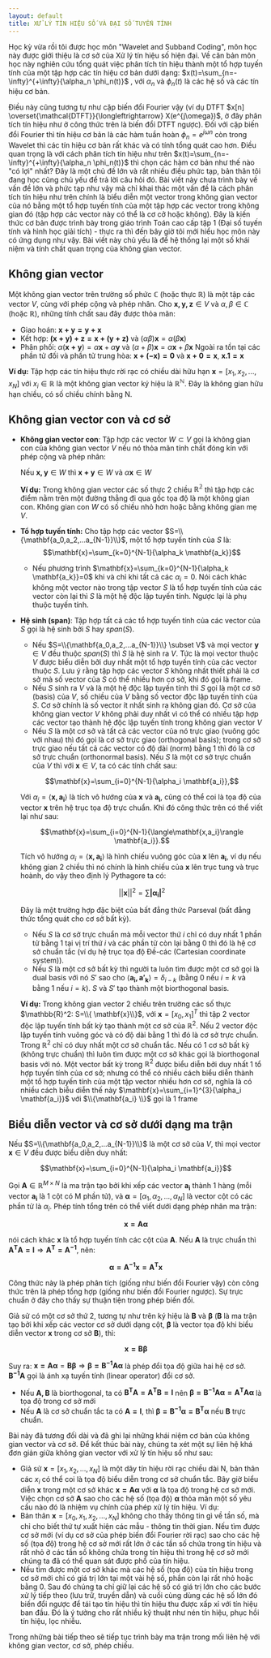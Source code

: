 ```yaml
---
layout: default
title: XỬ LÝ TÍN HIỆU SỐ VÀ ĐẠI SỐ TUYẾN TÍNH
---
```


Học kỳ vừa rồi tôi được học môn "Wavelet and Subband Coding", môn học này được giới thiệu là cơ sở của Xử lý tín hiệu số hiện đại. Về căn bản môn học này nghiên cứu tổng quát việc phân tích tín hiệu thành một tổ hợp tuyến tính của một tập hợp các tín hiệu cơ bản dưới dạng: $x(t)=\sum_{n=-\infty}^{+\infty}{\alpha_n \phi_n(t)}$ , với $\alpha_n$ và $\phi_n(t)$ là các hệ số và các tín hiệu cơ bản. 

Điều này cũng tương tự như cặp biến đổi Fourier vậy (ví dụ DTFT $x[n] \overset{\mathcal{DTFT}}{\longleftrightarrow} X(e^{j\omega})$, ở đây phân tích tín hiệu như ở công thức trên là biến đổi DTFT ngược). Đối với cặp biến đổi Fourier thì tín hiệu cơ bản là các hàm tuần hoàn $\phi_n=e^{j\omega n}$ còn trong Wavelet thì các tín hiệu cơ bản rất khác và có tính tổng quát cao hơn. Điều quan trọng là với cách phân tích tín hiệu như trên $x(t)=\sum_{n=-\infty}^{+\infty}{\alpha_n \phi_n(t)}$ thì chọn các hàm cơ bản như thế nào "có lợi" nhất? Đây là một chủ đề lớn và rất nhiều điều phức tạp, bản thân tôi đang học cũng chủ yếu để trả lời câu hỏi đó. Bài viết này chưa trình bày về vấn đề lớn và phức tạp như vậy mà chỉ khai thác một vấn đề là cách phân tích tín hiệu như trên chính là biểu diễn một vector trong không gian vector của nó bằng một tổ hợp tuyến tính của một tập hợp các vector trong không gian đó (tập hợp các vector này có thể là cơ cở hoặc không). Đây là kiến thức cơ bản được trình bày trong giáo trình Toán cao cấp tập 1 (Đại số tuyến tính và hình học giải tích) - thực ra thì đến bây giờ tôi mới hiểu học môn này có ứng dụng như vậy. Bài viết này chủ yếu là để hệ thống lại một số khái niệm và tính chất quan trọng của không gian vector.

## Không gian vector
Một không gian vector trên trường số phức $\mathbb{C}$ (hoặc thực $\mathbb{R}$) là một tập các vector $V$, cùng với phép cộng và phép nhân. Cho $\mathbf{x,y,z} \in V$ và $\alpha, \beta \in \mathbb{C}$ (hoặc $\mathbb{R}$), những tính chất sau đây được thỏa mãn:
- Giao hoán: $\mathbf{x+y=y+x}$
- Kết hợp: $\mathbf{(x+y)+z=x+(y+z)}$ và $(\alpha \beta)\mathbf{x}=\alpha(\beta\mathbf{x})$
- Phân phối: $\alpha(\mathbf{x+y})=\alpha \mathbf{x}+\alpha \mathbf{y}$ và $(\alpha + \beta)\mathbf{x}=\alpha \mathbf{x}+\beta \mathbf{x}$
Ngoài ra tồn tại các phần tử đối và phần tử trung hòa: $\mathbf{x+(-x)=0}$ và $\mathbf{x+0=x}$, $\mathbf{x.1=x}$

**Ví dụ:** Tập hợp các tín hiệu thực rời rạc có chiều dài hữu hạn $\mathbf{x}=[x_1, x_2, ... ,x_N]$ với $x_i \in \mathbb{R}$ là một không gian vector ký hiệu là $\mathbb{R}^{\mathbb{N}}$. Đây là không gian hữu hạn chiều, có số chiều chính bằng N.

## Không gian vector con và cơ sở
- **Không gian vector con**: Tập hợp các vector $W \subset V$ gọi là không gian con của không gian vector $V$ nếu nó thỏa mãn tính chất đóng kín với phép cộng và phép nhân:

  Nếu $\mathbf{x,y} \in W$ thì $\mathbf{x+y} \in W$ và $\alpha\mathbf{x} \in W$

  **Ví dụ:** Trong không gian vector các số thực 2 chiều $\mathbb{R^2}$ thì tập hợp các điểm nằm trên một đường thẳng đi qua gốc tọa độ là một không gian con. Không gian con $W$ có số chiều nhỏ hơn hoặc bằng không gian mẹ $V$.
- **Tổ hợp tuyến tính:** Cho tập hợp các vector $S=\\{\mathbf{a_0,a_2,...a_{N-1}}\\}$, một tổ hợp tuyến tính của $S$ là: $$\mathbf{x}=\sum_{k=0}^{N-1}{\alpha_k \mathbf{a_k}}$$
    + Nếu phương trình $\mathbf{x}=\sum_{k=0}^{N-1}{\alpha_k \mathbf{a_k}}=0$ khi và chỉ khi tất cả các $\alpha_i =0$. Nói cách khác không một vector nào trong tập vector $S$ là tổ hợp tuyến tính của các vector còn lại thì $S$ là một hệ độc lập tuyến tính. Ngược lại là phụ thuộc tuyến tính.
- **Hệ sinh (span)**: Tập hợp tất cả các tổ hợp tuyến tính của các vector của $S$ gọi là hệ sinh bởi $S$ hay $span(S)$.
    + Nếu $S=\\{\mathbf{a_0,a_2,...a_{N-1}}\\} \subset V$ và mọi vector $\mathbf{y} \in V$ đều thuộc $span(S)$ thì $S$ là hệ sinh ra $V$. Tức là mọi vector thuộc $V$ được biểu diễn bởi duy nhất một tổ hợp tuyến tính của các vector thuộc $S$. Lưu ý rằng tập hợp các vector $S$ không nhất thiết phải là cơ sở mà số vector của $S$ có thể nhiều hơn cơ sở, khi đó gọi là frame.
    + Nếu $S$ sinh ra $V$ và là một hệ độc lập tuyến tính thì $S$ gọi là một cơ sở (basis) của $V$, số chiều của $V$ bằng số vector độc lập tuyến tính của $S$. Cơ sở chính là số vector ít nhất sinh ra không gian đó. Cơ sở của không gian vector $V$ không phải duy nhất vì có thể có nhiều tập hợp các vector tạo thành hệ độc lập tuyến tính trong không gian vector $V$
    + Nếu $S$ là một cơ sở và tất cả các vector của nó trực giao (vuông góc với nhau) thì đó gọi là cơ sở trực giao (orthogonal basis); trong cơ sở trực giao nếu tất cả các vector có độ dài (norm) bằng 1 thì đó là cơ sở trực chuẩn (orthonormal basis). Nếu $S$ là một cơ sở trực chuẩn của $V$ thì với $\mathbf{x} \in V$, ta có các tính chất sau:

    $$\mathbf{x}=\sum_{i=0}^{N-1}{\alpha_i \mathbf{a_i}},$$

    Với $\alpha_i = \langle\mathbf{x,a_i}\rangle$ là tích vô hướng của $\mathbf{x}$ và $\mathbf{a_i}$, cũng có thể coi là tọa độ của vector $\mathbf{x}$ trên hệ trục tọa độ trực chuẩn. Khi đó công thức trên có thể viết lại như sau:

    $$\mathbf{x}=\sum_{i=0}^{N-1}{\langle\mathbf{x,a_i}\rangle \mathbf{a_i}}.$$

    Tích vô hướng $\alpha_i = \langle\mathbf{x,a_i}\rangle$ là hình chiếu vuông góc của $\mathbf{x}$ lên $\mathbf{a_i}$, ví dụ nếu không gian 2 chiều thì nó chính là hình chiếu của $\mathbf{x}$ lên trục tung và trục hoành, do vậy theo định lý Pythagore ta có:

    $$||\mathbf{x}||^2=\sum{\mathbf{|\alpha_i|}^2}$$

    Đây là một trường hợp đặc biệt của bất đẳng thức Parseval (bất đẳng thức tổng quát cho cơ sở bất kỳ).
    + Nếu $S$ là cơ sở trực chuẩn mà mỗi vector thứ $i$ chỉ có duy nhất 1 phần tử bằng 1 tại vị trí thứ $i$ và các phần tử còn lại bằng 0 thì đó là hệ cơ sở chuẩn tắc (ví dụ hệ trục tọa độ Đề-các (Cartesian coordinate system)).
    + Nếu $S$ là một cơ sở bất kỳ thì người ta luôn tìm được một cơ sở gọi là dual basis với nó $S'$ sao cho $\langle\mathbf{a_i,a'_k}\rangle=\delta_{i-k}$ (bằng 0 nếu $i=k$ và bằng 1 nếu $i=k$). $S$ và $S'$ tạo thành một biorthogonal basis.
  
    **Ví dụ:** Trong không gian vector 2 chiều trên trường các số thực $\mathbb{R}^2: S=\\{ \mathbf{x}\\}$, với $\mathbf{x}=[x_0,x_1]^T$ thì tập 2 vector độc lập tuyến tính bất kỳ tạo thành một cơ sở của $\mathbb{R}^2$. Nếu 2 vector độc lập tuyến tính vuông góc và có độ dài bằng 1 thì đó là cơ sở trực chuẩn. Trong $\mathbb{R}^2$ chỉ có duy nhất một cơ sở chuẩn tắc. Nếu có 1 cơ sở bất kỳ (không trực chuẩn) thì luôn tìm được một cơ sở khác gọi là biorthogonal basis với nó. Một vector bất kỳ trong $\mathbb{R}^2$ được biểu diễn bởi duy nhất 1 tổ hợp tuyến tính của cơ sở; nhưng có thể có nhiều cách biểu diễn thành một tổ hợp tuyến tính của một tập vector nhiều hơn cơ sở, nghĩa là có nhiều cách biễu diễn thế này $\mathbf{x}=\sum_{i=1}^{3}{\alpha_i \mathbf{a_i}}$ với $\\{\mathbf{a_i} \\}$ gọi là 1 frame

## Biểu diễn vector và cơ sở dưới dạng ma trận
Nếu $S=\\{\mathbf{a_0,a_2,...a_{N-1}}\\}$ là một cơ sở của $V$, thì mọi vector $\mathbf{x}\in V$ đều được biểu diễn duy nhất:

$$\mathbf{x}=\sum_{i=0}^{N-1}{\alpha_i \mathbf{a_i}}$$

Gọi $\mathbf{A}\in \mathbb{R}^{M \times N}$ là ma trận tạo bởi khi xếp các vector $\mathbf{a_i}$ thành 1 hàng (mỗi vector $\mathbf{a_i}$ là 1 cột có M phần tử), và $\mathbf{\alpha}=[\alpha_1, \alpha_2,...,\alpha_N]$ là vector cột có các phần tử là $\alpha_i$. Phép tính tổng trên có thể viết dưới dạng phép nhân ma trận:

$$\mathbf{x=A\alpha}$$

nói cách khác $\mathbf{x}$ là tổ hợp tuyến tính các cột của $\mathbf{A}$. Nếu $\mathbf{A}$ là trực chuẩn thì $\mathbf{A^TA=I}\Rightarrow \mathbf{A^T=A^{-1}}$, nên:

$$\mathbf{\alpha=A^{-1}x=A^Tx}$$

Công thức này là phép phân tích (giống như biến đổi Fourier vậy) còn công thức trên là phép tổng hợp (giống như biến đổi Fourier ngược). Sự trực chuẩn ở đây cho thấy sự thuận tiện trong phép biến đổi.

Giả sử có một cơ sở thứ 2, tương tự như trên ký hiệu là $\mathbf{B}$ và $\mathbf{\beta}$ ($\mathbf{B}$ là ma trận tạo bởi khi xếp các vector cơ sở dưới dạng cột, $\mathbf{\beta}$ là vector tọa độ khi biểu diễn vector $\mathbf{x}$ trong cơ sở $\mathbf{B}$), thì:

$$\mathbf{x=B\beta}$$

Suy ra: $\mathbf{x=A\alpha}=\mathbf{B\beta}\Rightarrow \mathbf{\beta=B^{-1}A\alpha}$ là phép đổi tọa độ giữa hai hệ cơ sở. $\mathbf{B^{-1}A}$ gọi là ánh xạ tuyến tính (linear operator) đổi cơ sở.
  + Nếu $\mathbf{A,B}$ là biorthogonal, ta có $\mathbf{B^TA=A^TB=I}$ nên $\mathbf{\beta=B^{-1}A \alpha=A^TA \alpha}$ là tọa độ trong cơ sở mới
  + Nếu $\mathbf{A}$ là cơ sở chuẩn tắc ta có $\mathbf{A=I}$, thì $\mathbf{\beta=B^{-1}\alpha=B^T\alpha}$ nếu $\mathbf{B}$ trực chuẩn.

Bài này đã tương đối dài và đã ghi lại những khái niệm cơ bản của không gian vector và cơ sở. Để kết thúc bài này, chúng ta xét một sự liên hệ khá đơn giản giữa không gian vector với xử lý tín hiệu số như sau:

  + Giả sử $\mathbf{x}=[x_1, x_2,...,x_N]$ là một dãy tín hiệu rời rạc chiều dài N, bản thân các $x_i$ có thể coi là tọa độ biểu diễn trong cơ sở chuẩn tắc. Bây giờ biểu diễn $\mathbf{x}$ trong một cơ sở khác $\mathbf{x=A\alpha}$ với $\mathbf{\alpha}$ là tọa độ trong hệ cơ sở mới. Việc chọn cơ sở $\mathbf{A}$ sao cho các hệ số (tọa độ) $\mathbf{\alpha}$ thỏa mãn một số yêu cầu nào đó là nhiệm vụ chính của phép xử lý tín hiệu. Ví dụ:
  + Bản thân $\mathbf{x}=[x_0,x_1, x_2,...,x_N]$ không cho thấy thông tin gì về tần số, mà chỉ cho biết thứ tự xuất hiện các mẫu - thông tin thời gian. Nếu tìm được cơ sở mới (ví dụ cơ sở của phép biến đổi Fourier rời rạc) sao cho các hệ số (tọa độ) trong hệ cơ sở mới rất lớn ở các tần số chứa trong tín hiệu và rất nhỏ ở các tần số không chứa trong tín hiệu thì trong hệ cơ sở mới chúng ta đã có thể quan sát được phổ của tín hiệu.
  + Nếu tìm được một cơ sở khác mà các hệ số (tọa độ) của tín hiệu trong cơ sở mới chỉ có giá trị lớn tại một vài hệ số, phần còn lại rất nhỏ hoặc bằng 0. Sau đó chúng ta chỉ giữ lại các hệ số có giá trị lớn cho các bước xử lý tiếp theo (lưu trữ, truyền dẫn) và cuối cùng dùng các hệ số lớn đó biến đổi ngược để tái tạo tín hiệu thì tín hiệu thu được xấp xỉ với tín hiệu ban đầu. Đó là ý tưởng cho rất nhiều kỹ thuật như nén tín hiệu, phục hồi tín hiệu, lọc nhiễu.

Trong những bài tiếp theo sẽ tiếp tục trình bày ma trận trong mối liên hệ với không gian vector, cơ sở, phép chiếu.